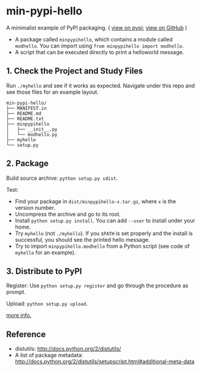 # min-pypi-hello

A minimalist example of PyPI packaging.
( 
[view on pypi](https://pypi.python.org/pypi/minpypihello/);
[view on GitHub](https://github.com/hupili/min-pypi-hello)
)

   * A package called `minpypihello`, 
   which contains a module called `modhello`.
   You can import using `from minpypihello import modhello`.
   * A script that can be executed directly to print a helloworld message.

## 1. Check the Project and Study Files

Run `./myhello` and see if it works as expected. 
Navigate under this repo and see those files for an example layout.

    min-pypi-hello/
    ├── MANIFEST.in
    ├── README.md
    ├── README.txt
    ├── minpypihello
    │   ├── __init__.py
    │   └── modhello.py
    ├── myhello
    └── setup.py

## 2. Package

Build source archive: `python setup.py sdist`.

Test:

   * Find your package in `dist/minpypihello-x.tar.gz`,
   where `x` is the version number.
   * Uncompress the archive and go to its root.
   * Install `python setup.py install`.
   You can add `--user` to install under your home.
   * Try `myhello` (not `./myhello`).
   If you `$PATH` is set properly and the install is successful, 
   you should see the printed hello message.
   * Try to import `minpypihello.modhello` from a Python script
   (see code of `myhello` for an example).

## 3. Distribute to PyPI

Register: Use `python setup.py register` and go through the procedure as prompt. 

Upload: `python setup.py upload`.

[more info.](http://docs.python.org/2/distutils/packageindex.html)

## Reference

   * distutils: 
   <http://docs.python.org/2/distutils/>
   * A list of package metadata: 
   <http://docs.python.org/2/distutils/setupscript.html#additional-meta-data>
